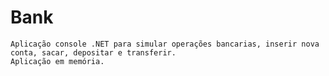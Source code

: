 # Bank
    Aplicação console .NET para simular operações bancarias, inserir nova conta, sacar, depositar e transferir.
    Aplicação em memória.